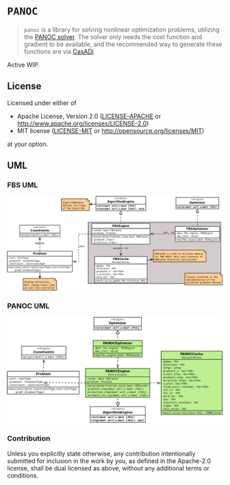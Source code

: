 # `PANOC`

> `panoc` is a library for solving nonlinear optimization problems, utilizing the [PANOC solver].
> The solver only needs the cost function and gradient to be available, and the recommended way
> to generate these functions are via [CasADi](https://web.casadi.org/) 

Active WIP.

[PANOC solver]: https://arxiv.org/pdf/1709.06487.pdf

## License

Licensed under either of

- Apache License, Version 2.0 ([LICENSE-APACHE](LICENSE-APACHE) or
  http://www.apache.org/licenses/LICENSE-2.0)
- MIT license ([LICENSE-MIT](LICENSE-MIT) or http://opensource.org/licenses/MIT)

at your option.

## UML

### FBS UML
![fbs uml](design/fbs.png)

### PANOC UML
![panoc uml](design/panoc.png)


### Contribution

Unless you explicitly state otherwise, any contribution intentionally submitted for inclusion in the
work by you, as defined in the Apache-2.0 license, shall be dual licensed as above, without any
additional terms or conditions.
